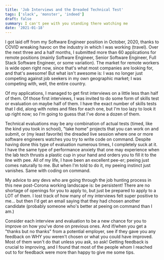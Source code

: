 ```yaml
---
title: 'Job Interviews and the Dreaded Technical Test'
tags: ['slack', 'monster', 'indeed']
draft: false
summary: I can't pee with you standing there watching me
date: '2021-01-18'
---
```


I got laid off from my Software Engineer position in October, 2020, thanks to COVID wreaking havoc on the industry in which I was working (travel). Over the next three and a half months, I submitted more than 60 applications for remote positions (mainly Software Engineer, Senior Software Engineer, Full Stack Software Engineer, or some variation). The market for remote workers is wide open right now, since that's what most companies are looking for, and that's awesome! But what isn't awesome is: I was no longer just competing against job seekers in my own geographic market; I was competing with, well, the entire country.

Of my applications, I managed to get first interviews on a little less than half of them. Of those first interviews, I was invited to do some form of skills test or evaluation on maybe half of them. I have the exact number of skills tests that I did, along with notes and files for each one, but I'm too lazy to look it up right now; so I'm going to guess that I've done a dozen of them.

Technical evaluations may be any combination of actual tests (timed, like the kind you took in school), "take home" projects that you can work on and submit, or (my least favorite) the dreaded live session where one or more software engineers watches you try to write code on command. Despite having done this type of evaluation numerous times, I completely suck at it. I have the same type of performance anxiety that one may experience when the lab tech thrusts a plastic cup in your hand and orders you to fill it to the line with pee. All of my life, I have been an excellent pee-er; peeing just comes naturally to me. But when I'm told to do it, my peeing instinct just vanishes. Same with coding on command.

My advice to any devs who are going through the job hunting process in this new post-Corona working landscape is: be persistent! There are no shortage of openings for you to apply to, but just be prepared to apply to a LOT of them. I lost track of how many of my interviews felt super positive to me... but then I'd get an email saying that they had chosen another candidate (probably someone who's better at peeing on command than I am.)

Consider each interview and evaluation to be a new chance for you to improve on how you've done on previous ones. And if/when you get a "thanks but no thanks" from a potential employer, see if they gave you any feedback on WHY you weren't chosen or what you could have improved. Most of them won't do that unless you ask, so ask! Getting feedback is crucial to improving, and I found that most of the people whom I reached out to for feedback were more than happy to give me some tips.

